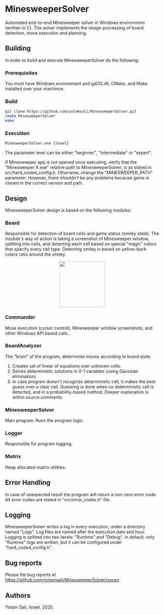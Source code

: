 # MinesweeperSolver

Automated end-to-end Minesweeper solver in Windows environment (written in C).
The solver implements the image-processing of board detection, move execution and planning.

## Building
In order to build and execute MinesweeperSolver do the following:

### Prerequisites
You must have Windows environment and gdi32.dll, CMake, and Make installed over your machince.

### Build
```bash
git clone https://github.com/yotamsali/MinesweeperSolver.git
cmake MinesweeperSolver
make
```

### Execution
```bash
MinesweeperSolver.exe {level}
```
The parameter level can be either "beginner", "intermediate" or "expert".

If Minesweeper app is not opened once executing, verify that the "Minesweeper X.exe" relative path to MinesweeperSolver, is as stated in src/hard_coded_config.h.
Otherwise, change the "MINESWEEPER_PATH" parameter. However, there shouldn't be any problems because game is cloned in the correct version and path.

## Design

MinesweeperSolver design is based on the following modules:

### Board
Responsible for detection of board cells and game status (smiley state).
The module's way of action is taking a screenshot of Minesweeper window, splitting into cells,
and detecting each cell based on special "magic" colors that specify every cell type.
Detecting smiley is based on yellow-back colors ratio around the smiley.

<p align="center">
  <img src="https://i-cdn.phonearena.com/images/article/51145-image/Classic-Minesweeper-game-is-available-for-free-on-Android-and-    iOS.jpg" width="150" height="150" />
</p>


### Commander
Move execution (cursor control), Minesweeper window screenshots, and other Windows API based calls.

### BoardAnalyzer
The "brain" of the program, determines moves according to board state.
1. Creates set of linear of equations over unknown cells.
2. Solves deterministic solutions in 0-1 variables (using Gaussian elimination).
3. In case program doesn't recognize deterministic cell, it makes the best guess over a clear cell.
Guessing is done when no deterministic cell is detected, and in a probability-based method.
Deeper explanation is within source comments.

### MinesweeperSolver
Main program. Runs the program logic.

### Logger
Responsible for program logging.

### Matrix
Heap allocated matrix utilities.


## Error Handling

In case of unexpected result the program will return a non-zero error code.
All error codes are stated in "src/error_codes.h" file.


## Logging 

MinesweeperSolver writes a log in every execution, under a directory named "Logs".
Log files are named after the execution date and hour.
Logging is splitted into two levels: "Runtime" and "Debug". In default, only "Runtime" logs are written, but it can be configured under "hard_coded_config.h".


## Bug reports

Please file bug reports at https://github.com/yotamsali/MinesweeperSolver/issues

## Authors

Yotam Sali, Israel, 2020.
